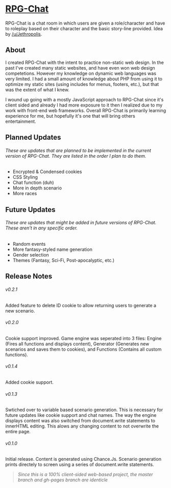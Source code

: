 # [RPG-Chat](http://ethanc.ga/rpgchat/)
RPG-Chat is a chat room in which users are given a role/character and have to roleplay based on their character and the basic story-line provided. Idea by [/u/Jethropolis](http://www.reddit.com/r/ideas/comments/2ywnj1/roleplaying_chatroom_idea/ "Original Reddit Post").

## About

I created RPG-Chat with the intent to practice non-static web design. In the past I've created many static websites, and have even won web design competetions. 
However my knowledge on dynamic web languages was very limited. I had a small amount of knowledge about PHP from using it to optimize my static sites (using includes 
for menus, footers, etc.), but that was the extent of what I knew. 

I wound up going with a mostly JavaScript approach to RPG-Chat since it's client sided and already I had more exposure to it then I realized due to my work with 
front-end web frameworks. Overall RPG-Chat is primarily learning experience for me, but hopefully it's one that will bring others entertainment.

## Planned Updates 
###### These are updates that are planned to be implemented in the current version of RPG-Chat. They are listed in the order I plan to do them.

* Encrypted & Condensed cookies
* CSS Styling
* Chat function (duh)
* More in depth scenario
* More races

## Future Updates
###### These are updates that might be added in future versions of RPG-Chat. These aren't in any specific order.

* Random events
* More fantasy-styled name generation
* Gender selection
* Themes (Fantasy, Sci-Fi, Post-apocalyptic, etc.)

## Release Notes
###### v0.2.1
Added feature to delete ID cookie to allow returning users to generate a new scenario.
###### v0.2.0
Cookie support improved. Game engine was seperated into 3 files: Engine (Fires all functions and displays content), Generator (Generates new scenarios and saves them to 
cookies), and Functions (Contains all custom functions).
###### v0.1.4
Added cookie support.
###### v0.1.3
Swtiched over to variable based scenario generation. This is necessary for future updates like cookie support and chat names. The way the engine displays content
was also switched from document.write statements to innerHTML editing. This alows any changing content to not overwrite the entire page.
###### v0.1.0
Initial release. Content is generated using Chance.Js. Scenario generation prints directely to screen using a series of document.write statements.  
  
> *Since this is a 100% client-sided web-based project, the master branch and gh-pages branch are identicle*
